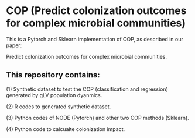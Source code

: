 # COP (Predict colonization outcomes for complex microbial communities)

This is a Pytorch and Sklearn implementation of COP, as described in our paper:

Predict colonization outcomes for complex microbial communities.

## This repository contains:
(1) Synthetic dataset to test the COP (classification and regression) generated by gLV population dyanmics.

(2) R codes to generated synthetic dataset.

(3) Python codes of NODE (Pytorch) and other two COP methods (Sklearn).

(4) Python code to calcualte colonization impact.

